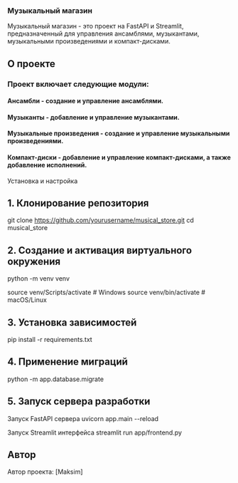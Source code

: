 ### Музыкальный магазин
Музыкальный магазин - это проект на FastAPI и Streamlit, предназначенный для управления ансамблями, музыкантами, музыкальными произведениями и компакт-дисками.

## О проекте
### Проект включает следующие модули:
#### Ансамбли - создание и управление ансамблями.
#### Музыканты - добавление и управление музыкантами.
#### Музыкальные произведения - создание и управление музыкальными произведениями.
#### Компакт-диски - добавление и управление компакт-дисками, а также добавление исполнений.
Установка и настройка
## 1. Клонирование репозитория
git clone https://github.com/yourusername/musical_store.git
cd musical_store

## 2. Создание и активация виртуального окружения
python -m venv venv

source venv/Scripts/activate # Windows
source venv/bin/activate # macOS/Linux

## 3. Установка зависимостей
pip install -r requirements.txt

## 4. Применение миграций
python -m app.database.migrate

## 5. Запуск сервера разработки
Запуск FastAPI сервера
uvicorn app.main
--reload

Запуск Streamlit интерфейса
streamlit run app/frontend.py

## Автор
Автор проекта: [Maksim]
